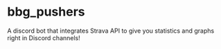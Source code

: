 # bbg_pushers
A discord bot that integrates Strava API to give you statistics and graphs right in Discord channels! 
